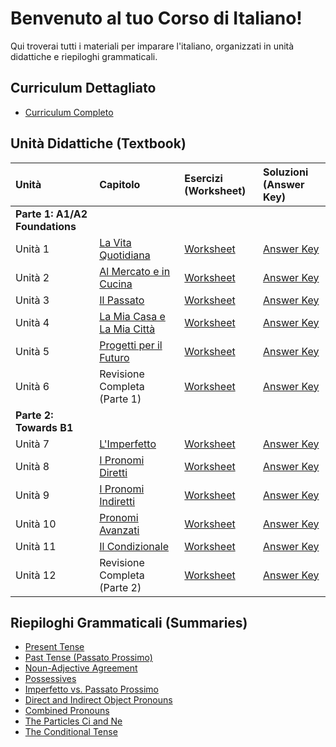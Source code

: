 # Benvenuto al tuo Corso di Italiano!

Qui troverai tutti i materiali per imparare l'italiano, organizzati in unità didattiche e riepiloghi grammaticali.

## Curriculum Dettagliato

- [Curriculum Completo](Curriculum.md)

## Unità Didattiche (Textbook)

| Unità | Capitolo | Esercizi (Worksheet) | Soluzioni (Answer Key) |
| :---- | :------- | :------------------- | :--------------------- |
| **Parte 1: A1/A2 Foundations** | | | |
| Unità 1 | [La Vita Quotidiana](Textbook/Unit1_Daily_Life/Chapter.md) | [Worksheet](Textbook/Unit1_Daily_Life/Worksheet.md) | [Answer Key](Textbook/Unit1_Daily_Life/AnswerKey.md) |
| Unità 2 | [Al Mercato e in Cucina](Textbook/Unit2_At_The_Market/Chapter.md) | [Worksheet](Textbook/Unit2_At_The_Market/Worksheet.md) | [Answer Key](Textbook/Unit2_At_The_Market/AnswerKey.md) |
| Unità 3 | [Il Passato](Textbook/Unit3_The_Past/Chapter.md) | [Worksheet](Textbook/Unit3_The_Past/Worksheet.md) | [Answer Key](Textbook/Unit3_The_Past/AnswerKey.md) |
| Unità 4 | [La Mia Casa e La Mia Città](Textbook/Unit4_My_Home_My_City/Chapter.md) | [Worksheet](Textbook/Unit4_My_Home_My_City/Worksheet.md) | [Answer Key](Textbook/Unit4_My_Home_My_City/AnswerKey.md) |
| Unità 5 | [Progetti per il Futuro](Textbook/Unit5_Future_Plans/Chapter.md) | [Worksheet](Textbook/Unit5_Future_Plans/Worksheet.md) | [Answer Key](Textbook/Unit5_Future_Plans/AnswerKey.md) |
| Unità 6 | Revisione Completa (Parte 1) | [Worksheet](Textbook/Unit6_Review/Worksheet.md) | [Answer Key](Textbook/Unit6_Review/AnswerKey.md) |
| **Parte 2: Towards B1** | | | |
| Unità 7 | [L'Imperfetto](Textbook/Unit7_Imperfect_Tense/Chapter.md) | [Worksheet](Textbook/Unit7_Imperfect_Tense/Worksheet.md) | [Answer Key](Textbook/Unit7_Imperfect_Tense/AnswerKey.md) |
| Unità 8 | [I Pronomi Diretti](Textbook/Unit8_Direct_Object_Pronouns/Chapter.md) | [Worksheet](Textbook/Unit8_Direct_Object_Pronouns/Worksheet.md) | [Answer Key](Textbook/Unit8_Direct_Object_Pronouns/AnswerKey.md) |
| Unità 9 | [I Pronomi Indiretti](Textbook/Unit9_Indirect_Object_Pronouns/Chapter.md) | [Worksheet](Textbook/Unit9_Indirect_Object_Pronouns/Worksheet.md) | [Answer Key](Textbook/Unit9_Indirect_Object_Pronouns/AnswerKey.md) |
| Unità 10 | [Pronomi Avanzati](Textbook/Unit10_Advanced_Pronouns/Chapter.md) | [Worksheet](Textbook/Unit10_Advanced_Pronouns/Worksheet.md) | [Answer Key](Textbook/Unit10_Advanced_Pronouns/AnswerKey.md) |
| Unità 11 | [Il Condizionale](Textbook/Unit11_Conditional/Chapter.md) | [Worksheet](Textbook/Unit11_Conditional/Worksheet.md) | [Answer Key](Textbook/Unit11_Conditional/AnswerKey.md) |
| Unità 12 | Revisione Completa (Parte 2) | [Worksheet](Textbook/Unit12_Review_Part2/Worksheet.md) | [Answer Key](Textbook/Unit12_Review_Part2/AnswerKey.md) |

## Riepiloghi Grammaticali (Summaries)

- [Present Tense](Summaries/Present_Tense.md)
- [Past Tense (Passato Prossimo)](Summaries/Past_Tense_Passato_Prossimo.md)
- [Noun-Adjective Agreement](Summaries/Noun_Adjective_Agreement.md)
- [Possessives](Summaries/Possessives.md)
- [Imperfetto vs. Passato Prossimo](Summaries/Imperfetto_vs_Passato_Prossimo.md)
- [Direct and Indirect Object Pronouns](Summaries/Direct_and_Indirect_Pronouns.md)
- [Combined Pronouns](Summaries/Combined_Pronouns.md)
- [The Particles Ci and Ne](Summaries/Particles_Ci_and_Ne.md)
- [The Conditional Tense](Summaries/Conditional_Tense.md)